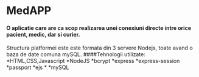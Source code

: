# MedAPP
#### O aplicatie care are ca scop realizarea unei conexiuni directe intre orice pacient, medic, dar si curier.
Structura platformei este este formata din 3 servere Nodejs, toate avand o baza de date comuna mySQL.
####Tehnologii utilizate:
*HTML,CSS,Javascript
*NodeJS
  *bcrypt
  *express
  *express-session
  *passport
  *ejs
  *
*mySQL

